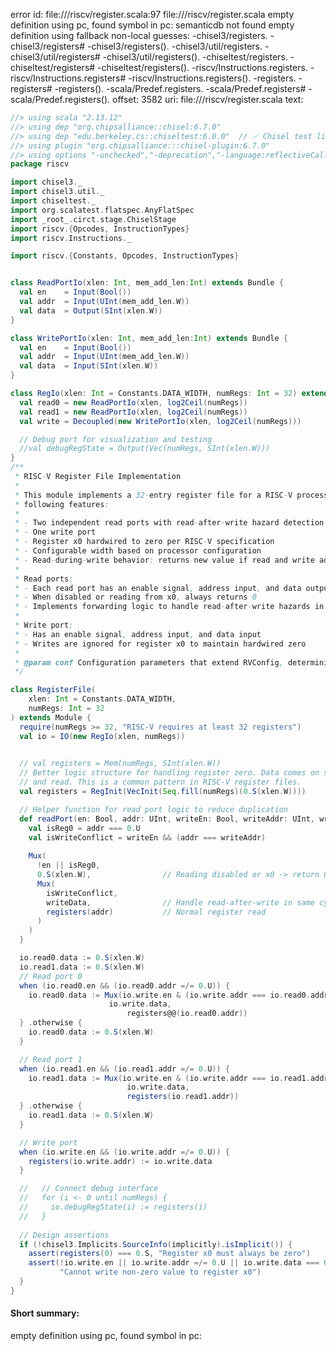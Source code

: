 error id: file://<WORKSPACE>/riscv/register.scala:97
file://<WORKSPACE>/riscv/register.scala
empty definition using pc, found symbol in pc: 
semanticdb not found
empty definition using fallback
non-local guesses:
	 -chisel3/registers.
	 -chisel3/registers#
	 -chisel3/registers().
	 -chisel3/util/registers.
	 -chisel3/util/registers#
	 -chisel3/util/registers().
	 -chiseltest/registers.
	 -chiseltest/registers#
	 -chiseltest/registers().
	 -riscv/Instructions.registers.
	 -riscv/Instructions.registers#
	 -riscv/Instructions.registers().
	 -registers.
	 -registers#
	 -registers().
	 -scala/Predef.registers.
	 -scala/Predef.registers#
	 -scala/Predef.registers().
offset: 3582
uri: file://<WORKSPACE>/riscv/register.scala
text:
```scala
//> using scala "2.13.12"
//> using dep "org.chipsalliance::chisel:6.7.0"
//> using dep "edu.berkeley.cs::chiseltest:6.0.0"  // ✅ Chisel test lib
//> using plugin "org.chipsalliance:::chisel-plugin:6.7.0"
//> using options "-unchecked","-deprecation","-language:reflectiveCalls","-feature","-Xcheckinit","-Xfatal-warnings","-Ywarn-dead-code","-Ywarn-unused","-Ymacro-annotations"
package riscv

import chisel3._
import chisel3.util._
import chiseltest._
import org.scalatest.flatspec.AnyFlatSpec
import _root_.circt.stage.ChiselStage
import riscv.{Opcodes, InstructionTypes}
import riscv.Instructions._

import riscv.{Constants, Opcodes, InstructionTypes}


class ReadPortIo(xlen: Int, mem_add_len:Int) extends Bundle {
  val en    = Input(Bool())
  val addr  = Input(UInt(mem_add_len.W))
  val data  = Output(SInt(xlen.W))
}

class WritePortIo(xlen: Int, mem_add_len:Int) extends Bundle {
  val en    = Input(Bool())
  val addr  = Input(UInt(mem_add_len.W))
  val data  = Input(SInt(xlen.W))
}

class RegIo(xlen: Int = Constants.DATA_WIDTH, numRegs: Int = 32) extends Bundle {
  val read0 = new ReadPortIo(xlen, log2Ceil(numRegs))
  val read1 = new ReadPortIo(xlen, log2Ceil(numRegs))
  val write = Decoupled(new WritePortIo(xlen, log2Ceil(numRegs)))

  // Debug port for visualization and testing
  //val debugRegState = Output(Vec(numRegs, SInt(xlen.W)))
}
/**
 * RISC-V Register File Implementation
 * 
 * This module implements a 32-entry register file for a RISC-V processor with the
 * following features:
 *
 * - Two independent read ports with read-after-write hazard detection
 * - One write port
 * - Register x0 hardwired to zero per RISC-V specification
 * - Configurable width based on processor configuration
 * - Read-during-write behavior: returns new value if read and write addresses match
 *
 * Read ports:
 * - Each read port has an enable signal, address input, and data output
 * - When disabled or reading from x0, always returns 0
 * - Implements forwarding logic to handle read-after-write hazards in the same cycle
 *
 * Write port:
 * - Has an enable signal, address input, and data input
 * - Writes are ignored for register x0 to maintain hardwired zero
 *
 * @param conf Configuration parameters that extend RVConfig, determining properties like XLEN
 */

class RegisterFile(
	xlen: Int = Constants.DATA_WIDTH,
	numRegs: Int = 32
) extends Module {
  require(numRegs >= 32, "RISC-V requires at least 32 registers")
  val io = IO(new RegIo(xlen, numRegs))

  
  // val registers = Mem(numRegs, SInt(xlen.W))
  // Better logic structure for handling register zero. Data comes on same cycle as write
  // and read. This is a common pattern in RISC-V register files.
  val registers = RegInit(VecInit(Seq.fill(numRegs)(0.S(xlen.W))))

  // Helper function for read port logic to reduce duplication
  def readPort(en: Bool, addr: UInt, writeEn: Bool, writeAddr: UInt, writeData: SInt): SInt = {
    val isReg0 = addr === 0.U
    val isWriteConflict = writeEn && (addr === writeAddr)
    
    Mux(
      !en || isReg0, 
      0.S(xlen.W),                // Reading disabled or x0 -> return 0
      Mux(
        isWriteConflict,
        writeData,                // Handle read-after-write in same cycle
        registers(addr)           // Normal register read
      )
    )
  }

  io.read0.data := 0.S(xlen.W)
  io.read1.data := 0.S(xlen.W)
  // Read port 0
  when (io.read0.en && (io.read0.addr =/= 0.U)) {
    io.read0.data := Mux(io.write.en & (io.write.addr === io.read0.addr), 
                      io.write.data, 
                          registers@@(io.read0.addr))
  } .otherwise {
    io.read0.data := 0.S(xlen.W)
  }

  // Read port 1
  when (io.read1.en && (io.read1.addr =/= 0.U)) {
    io.read1.data := Mux(io.write.en & (io.write.addr === io.read1.addr),
                          io.write.data, 
                          registers(io.read1.addr))
  } .otherwise {
    io.read1.data := 0.S(xlen.W)
  }

  // Write port
  when (io.write.en && (io.write.addr =/= 0.U)) {
    registers(io.write.addr) := io.write.data
  }

  //   // Connect debug interface
  //   for (i <- 0 until numRegs) {
  //     io.debugRegState(i) := registers(i)
  //   }
  
  // Design assertions
  if (!chisel3.Implicits.SourceInfo(implicitly).isImplicit()) {
    assert(registers(0) === 0.S, "Register x0 must always be zero")
    assert(!io.write.en || io.write.addr =/= 0.U || io.write.data === 0.S, 
           "Cannot write non-zero value to register x0")
  }
}
```


#### Short summary: 

empty definition using pc, found symbol in pc: 
